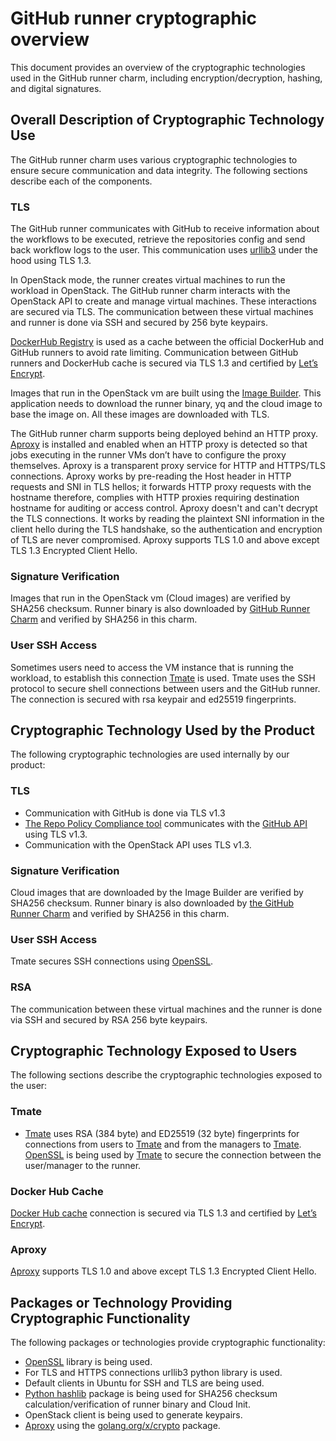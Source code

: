 # GitHub runner cryptographic overview
This document provides an overview of the cryptographic technologies used in the GitHub runner charm, including encryption/decryption, hashing, and digital signatures.

## Overall Description of Cryptographic Technology Use
The GitHub runner charm uses various cryptographic technologies to ensure secure communication and data integrity. The following sections describe each of the components.

### TLS
The GitHub runner communicates with GitHub to receive information about the workflows to be executed, retrieve the repositories config and send back workflow logs to the user. This communication uses [urllib3](https://urllib3.readthedocs.io/en/stable/) under the hood using TLS 1.3.

In OpenStack mode, the runner creates virtual machines to run the workload in OpenStack. The GitHub runner charm interacts with the OpenStack API to create and manage virtual machines. These interactions are secured via TLS. The communication between these virtual machines and runner is done via SSH and secured by 256 byte keypairs.

[DockerHub Registry](https://charmhub.io/docker-registry) is used as a cache between the official DockerHub and GitHub runners to avoid rate limiting. Communication between GitHub runners and DockerHub cache is secured via TLS 1.3 and certified by [Let’s Encrypt](https://letsencrypt.org/).

Images that run in the OpenStack vm are built using the [Image Builder](https://github.com/canonical/github-runner-image-builder). This application needs to download the runner binary, yq and the cloud image to base the image on. All these images are downloaded with TLS.

The GitHub runner charm supports being deployed behind an HTTP proxy. [Aproxy](https://github.com/canonical/aproxy) is installed and enabled when an HTTP proxy is detected so that jobs executing in the runner VMs don’t have to configure the proxy themselves. Aproxy is a transparent proxy service for HTTP and HTTPS/TLS connections. Aproxy works by pre-reading the Host header in HTTP requests and SNI in TLS hellos; it forwards HTTP proxy requests with the hostname therefore, complies with HTTP proxies requiring destination hostname for auditing or access control. Aproxy doesn't and can't decrypt the TLS connections. It works by reading the plaintext SNI information in the client hello during the TLS handshake, so the authentication and encryption of TLS are never compromised. Aproxy supports TLS 1.0 and above except TLS 1.3 Encrypted Client Hello.

### Signature Verification
Images that run in the OpenStack vm (Cloud images) are verified by SHA256 checksum. Runner binary is also downloaded by [GitHub Runner Charm](https://github.com/canonical/github-runner-operator) and verified by SHA256 in this charm.

### User SSH Access
Sometimes users need to access the VM instance that is running the workload, to establish this connection [Tmate](https://tmate.io/) is used. Tmate uses the SSH protocol to secure shell connections between users and the GitHub runner. The connection is secured with rsa keypair and ed25519 fingerprints.

## Cryptographic Technology Used by the Product
The following cryptographic technologies are used internally by our product:

### TLS
- Communication with GitHub is done via TLS v1.3
- [The Repo Policy Compliance tool](https://github.com/canonical/repo-policy-compliance) communicates with the [GitHub API](https://docs.github.com/en/rest?apiVersion=2022-11-28) using TLS v1.3.
- Communication with the OpenStack API uses TLS v1.3.

### Signature Verification
Cloud images that are downloaded by the Image Builder are verified by SHA256 checksum. Runner binary is also downloaded by [the GitHub Runner Charm](https://github.com/canonical/github-runner-operator) and verified by SHA256 in this charm.

### User SSH Access
Tmate secures SSH connections using [OpenSSL](https://www.openssl.org/).

### RSA
The communication between these virtual machines and the runner is done via SSH and secured by RSA 256 byte keypairs.

## Cryptographic Technology Exposed to Users
The following sections describe the cryptographic technologies exposed to the user:

### Tmate
- [Tmate](https://tmate.io/) uses RSA (384 byte) and ED25519 (32 byte) fingerprints for connections from users to [Tmate](https://tmate.io/) and from the managers to [Tmate](https://tmate.io/). [OpenSSL](https://www.openssl.org/) is being used by [Tmate](https://tmate.io/) to secure the connection between the user/manager to the runner.

### Docker Hub Cache
[Docker Hub cache](https://github.com/canonical/docker-registry-charm) connection is secured via TLS 1.3 and certified by [Let’s Encrypt](https://letsencrypt.org/).

### Aproxy
[Aproxy](https://github.com/canonical/aproxy) supports TLS 1.0 and above except TLS 1.3 Encrypted Client Hello.

## Packages or Technology Providing Cryptographic Functionality
The following packages or technologies provide cryptographic functionality:
- [OpenSSL](https://www.openssl.org/) library is being used.
- For TLS and HTTPS connections urllib3 python library is used.
- Default clients in Ubuntu for SSH and TLS are being used.
- [Python hashlib](https://docs.python.org/3/library/hashlib.html) package is being used for SHA256 checksum calculation/verification of runner binary and Cloud Init.
- OpenStack client is being used to generate keypairs.
- [Aproxy](https://github.com/canonical/aproxy) using the [golang.org/x/crypto](http://golang.org/x/crypto) package.
